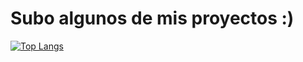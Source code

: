# Subo algunos de mis proyectos :)


[![Top Langs](https://github-readme-stats.vercel.app/api/top-langs/?username=masoalm)](https://github.com/masoalm/github-readme-stats)
